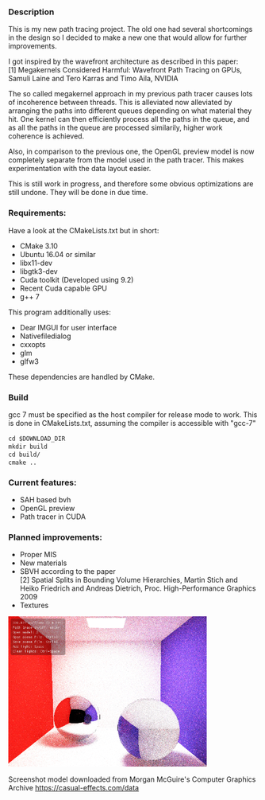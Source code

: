 ### Description

This is my new path tracing project. The old one had several shortcomings in the design so I decided to make a new one that would allow for further improvements.  
  
I got inspired by the wavefront architecture as described in this paper:  
    [1] Megakernels Considered Harmful: Wavefront Path Tracing on GPUs, Samuli Laine and Tero Karras and Timo Aila, NVIDIA  
  
The so called megakernel approach in my previous path tracer causes lots of incoherence between threads. This is alleviated now alleviated by arranging the paths into different queues depending on what material they hit. One kernel can then efficiently process all the paths in the queue, and as all the paths in the queue are processed similarily, higher work coherence is achieved.  

Also, in comparison to the previous one, the OpenGL preview model is now completely separate from the model used in the path tracer. This makes experimentation with the data layout easier.  
  
This is still work in progress, and therefore some obvious optimizations are still undone. They will be done in due time. 
### Requirements:

Have a look at the CMakeLists.txt but in short:

- CMake 3.10
- Ubuntu 16.04 or similar
- libx11-dev
- libgtk3-dev
- Cuda toolkit (Developed using 9.2)
- Recent Cuda capable GPU
- g++ 7

This program additionally uses:
- Dear IMGUI for user interface
- Nativefiledialog
- cxxopts
- glm
- glfw3

These dependencies are handled by CMake.

### Build
gcc 7 must be specified as the host compiler for release mode to work. This is done in CMakeLists.txt, assuming the compiler is accessible with "gcc-7"
```
cd $DOWNLOAD_DIR
mkdir build
cd build/
cmake ..
```

### Current features:
- SAH based bvh
- OpenGL preview
- Path tracer in CUDA


### Planned improvements:
- Proper MIS
- New materials
- SBVH according to the paper  
    [2] Spatial Splits in Bounding Volume Hierarchies, Martin Stich and Heiko Friedrich and Andreas Dietrich, Proc. High-Performance Graphics 2009
- Textures

<img src="screenshot.png" width="400">

Screenshot model downloaded from Morgan McGuire's Computer Graphics Archive https://casual-effects.com/data
